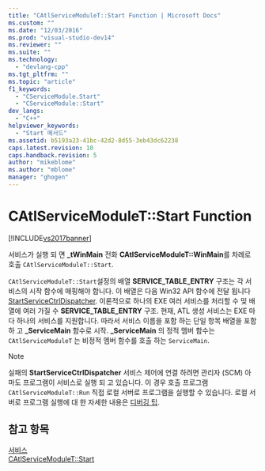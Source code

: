 ```yaml
---
title: "CAtlServiceModuleT::Start Function | Microsoft Docs"
ms.custom: ""
ms.date: "12/03/2016"
ms.prod: "visual-studio-dev14"
ms.reviewer: ""
ms.suite: ""
ms.technology: 
  - "devlang-cpp"
ms.tgt_pltfrm: ""
ms.topic: "article"
f1_keywords: 
  - "CServiceModule.Start"
  - "CServiceModule::Start"
dev_langs: 
  - "C++"
helpviewer_keywords: 
  - "Start 메서드"
ms.assetid: b5193a23-41bc-42d2-8d55-3eb43dc62238
caps.latest.revision: 10
caps.handback.revision: 5
author: "mikeblome"
ms.author: "mblome"
manager: "ghogen"
---
```

# CAtlServiceModuleT::Start Function
[!INCLUDE[vs2017banner](../assembler/inline/includes/vs2017banner.md)]

서비스가 실행 되 면  **\_tWinMain** 전화  **CAtlServiceModuleT::WinMain**를 차례로 호출 `CAtlServiceModuleT::Start`.  
  
 `CAtlServiceModuleT::Start`설정의 배열  **SERVICE\_TABLE\_ENTRY** 구조는 각 서비스의 시작 함수에 매핑해야 합니다.  이 배열은 다음 Win32 API 함수에 전달 됩니다  [StartServiceCtrlDispatcher](http://msdn.microsoft.com/library/windows/desktop/ms686324).  이론적으로 하나의 EXE 여러 서비스를 처리할 수 및 배열에 여러 가질 수  **SERVICE\_TABLE\_ENTRY** 구조.  현재, ATL 생성 서비스는 EXE 마다 하나의 서비스를 지원합니다.  따라서 서비스 이름을 포함 하는 단일 항목 배열을 포함 하 고  **\_ServiceMain** 함수로 시작.  **\_ServiceMain** 의 정적 멤버 함수는 `CAtlServiceModuleT` 는 비정적 멤버 함수를 호출 하는 `ServiceMain`.  
  
> [!NOTE]
>  실패의  **StartServiceCtrlDispatcher** 서비스 제어에 연결 하려면 관리자 \(SCM\) 아마도 프로그램이 서비스로 실행 되 고 있습니다.  이 경우 호출 프로그램 `CAtlServiceModuleT::Run` 직접 로컬 서버로 프로그램을 실행할 수 있습니다.  로컬 서버로 프로그램 실행에 대 한 자세한 내용은  [디버깅 팁](../atl/debugging-tips.md).  
  
## 참고 항목  
 [서비스](../atl/atl-services.md)   
 [CAtlServiceModuleT::Start](../Topic/CAtlServiceModuleT::Start.md)